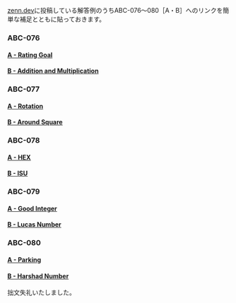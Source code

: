 [zenn.dev](https://zenn.dev/hyperdb)に投稿している解答例のうちABC-076～080［A・B］へのリンクを簡単な補足とともに貼っておきます。

### ABC-076

#### [A - Rating Goal](https://zenn.dev/hyperdb/articles/92c3630390c1b1)

#### [B - Addition and Multiplication](https://zenn.dev/hyperdb/articles/0e87c01be883a1)

### ABC-077

#### [A - Rotation](https://zenn.dev/hyperdb/articles/2d244241fc1b65)

#### [B - Around Square](https://zenn.dev/hyperdb/articles/1c05f80c6fe29c)

### ABC-078

#### [A - HEX](https://zenn.dev/hyperdb/articles/e6dc594f04151a)

#### [B - ISU](https://zenn.dev/hyperdb/articles/1fd089494b7130)

### ABC-079

#### [A - Good Integer](https://zenn.dev/hyperdb/articles/9365eef7818dde)

#### [B - Lucas Number](https://zenn.dev/hyperdb/articles/5fc1c75bbb986b)

### ABC-080

#### [A - Parking](https://zenn.dev/hyperdb/articles/f1b425cb431524)

#### [B - Harshad Number](https://zenn.dev/hyperdb/articles/8e577692cde16a)

拙文失礼いたしました。
